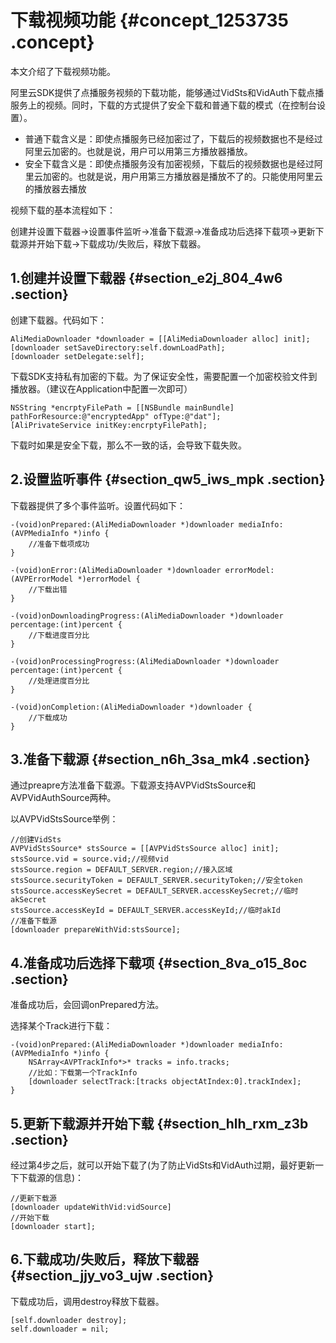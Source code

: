 # 下载视频功能 {#concept_1253735 .concept}

本文介绍了下载视频功能。

阿里云SDK提供了点播服务视频的下载功能，能够通过VidSts和VidAuth下载点播服务上的视频。同时，下载的方式提供了安全下载和普通下载的模式（在控制台设置）。

-   普通下载含义是：即使点播服务已经加密过了，下载后的视频数据也不是经过阿里云加密的。也就是说，用户可以用第三方播放器播放。
-   安全下载含义是：即使点播服务没有加密视频，下载后的视频数据也是经过阿里云加密的。也就是说，用户用第三方播放器是播放不了的。只能使用阿里云的播放器去播放

视频下载的基本流程如下：

创建并设置下载器-\>设置事件监听-\>准备下载源-\>准备成功后选择下载项-\>更新下载源并开始下载-\>下载成功/失败后，释放下载器。

## 1.创建并设置下载器 {#section_e2j_804_4w6 .section}

创建下载器。代码如下：

``` {#codeblock_qb6_evh_6tk}
AliMediaDownloader *downloader = [[AliMediaDownloader alloc] init];
[downloader setSaveDirectory:self.downLoadPath];
[downloader setDelegate:self];
```

下载SDK支持私有加密的下载。为了保证安全性，需要配置一个加密校验文件到播放器。（建议在Application中配置一次即可）

``` {#codeblock_kak_bva_rwb}
NSString *encrptyFilePath = [[NSBundle mainBundle] pathForResource:@"encryptedApp" ofType:@"dat"];
[AliPrivateService initKey:encrptyFilePath];
```

下载时如果是安全下载，那么不一致的话，会导致下载失败。

## 2.设置监听事件 {#section_qw5_iws_mpk .section}

下载器提供了多个事件监听。设置代码如下：

``` {#codeblock_jw2_sg9_fk6}
-(void)onPrepared:(AliMediaDownloader *)downloader mediaInfo:(AVPMediaInfo *)info {
    //准备下载项成功
}

-(void)onError:(AliMediaDownloader *)downloader errorModel:(AVPErrorModel *)errorModel {
    //下载出错
}

-(void)onDownloadingProgress:(AliMediaDownloader *)downloader percentage:(int)percent {
    //下载进度百分比
}

-(void)onProcessingProgress:(AliMediaDownloader *)downloader percentage:(int)percent {
    //处理进度百分比
}

-(void)onCompletion:(AliMediaDownloader *)downloader {
    //下载成功
}
```

## 3.准备下载源 {#section_n6h_3sa_mk4 .section}

通过preapre方法准备下载源。下载源支持AVPVidStsSource和AVPVidAuthSource两种。

以AVPVidStsSource举例：

``` {#codeblock_6uf_u8o_huy}
//创建VidSts
AVPVidStsSource* stsSource = [[AVPVidStsSource alloc] init];
stsSource.vid = source.vid;//视频vid
stsSource.region = DEFAULT_SERVER.region;//接入区域
stsSource.securityToken = DEFAULT_SERVER.securityToken;//安全token
stsSource.accessKeySecret = DEFAULT_SERVER.accessKeySecret;//临时akSecret
stsSource.accessKeyId = DEFAULT_SERVER.accessKeyId;//临时akId
//准备下载源
[downloader prepareWithVid:stsSource];
```

## 4.准备成功后选择下载项 {#section_8va_o15_8oc .section}

准备成功后，会回调onPrepared方法。

选择某个Track进行下载：

``` {#codeblock_579_ym3_54f}
-(void)onPrepared:(AliMediaDownloader *)downloader mediaInfo:(AVPMediaInfo *)info {
    NSArray<AVPTrackInfo*>* tracks = info.tracks;
    //比如：下载第一个TrackInfo
    [downloader selectTrack:[tracks objectAtIndex:0].trackIndex];
}
```

## 5.更新下载源并开始下载 {#section_hlh_rxm_z3b .section}

经过第4步之后，就可以开始下载了\(为了防止VidSts和VidAuth过期，最好更新一下下载源的信息\)：

``` {#codeblock_j59_aee_6yo}
//更新下载源
[downloader updateWithVid:vidSource]
//开始下载
[downloader start];
```

## 6.下载成功/失败后，释放下载器 {#section_jjy_vo3_ujw .section}

下载成功后，调用destroy释放下载器。

``` {#codeblock_9vz_kcp_hbn}
[self.downloader destroy];
self.downloader = nil;
```

